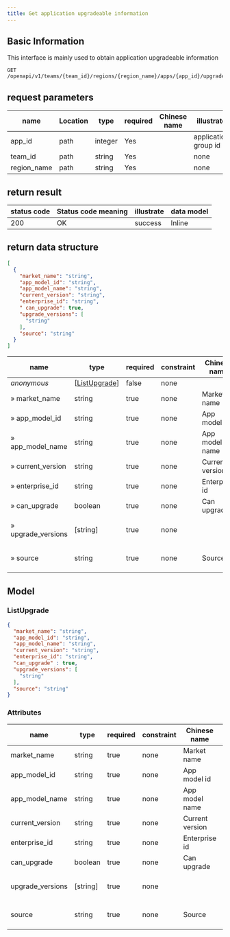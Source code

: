```yaml
---
title: Get application upgradeable information
---
```


## Basic Information

This interface is mainly used to obtain application upgradeable information

```shell title="请求路径"
GET /openapi/v1/teams/{team_id}/regions/{region_name}/apps/{app_id}/upgrade
```

## request parameters

| name        | Location | type    | required | Chinese name | illustrate           |
| ----------- | -------- | ------- | -------- | ------------ | -------------------- |
| app_id      | path     | integer | Yes      |              | application group id |
| team_id     | path     | string  | Yes      |              | none                 |
| region_name | path     | string  | Yes      |              | none                 |

## return result

| status code | Status code meaning | illustrate | data model |
| ----------- | ------------------- | ---------- | ---------- |
| 200         | OK                  | success    | Inline     |


## return data structure

```json title="响应示例"
[
  {
    "market_name": "string",
    "app_model_id": "string",
    "app_model_name": "string",
    "current_version": "string",
    "enterprise_id": "string",
    " can_upgrade": true,
    "upgrade_versions": [
      "string"
    ],
    "source": "string"
  }
]
```

| name               | type                                | required | constraint | Chinese name    | illustrate                   |
| ------------------ | ----------------------------------- | -------- | ---------- | --------------- | ---------------------------- |
| *anonymous*        | [[ListUpgrade](#schemalistupgrade)] | false    | none       |                 | none                         |
| » market_name      | string                              | true     | none       | Market name     | app store name               |
| » app_model_id   | string                              | true     | none       | App model id    | application model id         |
| » app_model_name | string                              | true     | none       | App model name  | App model name               |
| » current_version  | string                              | true     | none       | Current version | current version              |
| » enterprise_id    | string                              | true     | none       | Enterprise id   | enterprise id                |
| » can_upgrade      | boolean                             | true     | none       | Can upgrade     | upgradeable                  |
| » upgrade_versions | [string]                            | true     | none       |                 | List of upgradeable versions |
| » source           | string                              | true     | none       | Source          | Application Model Source     |

## Model

### ListUpgrade<a id="schemalistupgrade"></a>

```json
{
  "market_name": "string",
  "app_model_id": "string",
  "app_model_name": "string",
  "current_version": "string",
  "enterprise_id": "string",
  "can_upgrade" : true,
  "upgrade_versions": [
    "string"
  ],
  "source": "string"
}
```

### Attributes

| name             | type     | required | constraint | Chinese name    | illustrate                   |
| ---------------- | -------- | -------- | ---------- | --------------- | ---------------------------- |
| market_name      | string   | true     | none       | Market name     | app store name               |
| app_model_id   | string   | true     | none       | App model id    | application model id         |
| app_model_name | string   | true     | none       | App model name  | App model name               |
| current_version  | string   | true     | none       | Current version | current version              |
| enterprise_id    | string   | true     | none       | Enterprise id   | enterprise id                |
| can_upgrade      | boolean  | true     | none       | Can upgrade     | upgradeable                  |
| upgrade_versions | [string] | true     | none       |                 | List of upgradeable versions |
| source           | string   | true     | none       | Source          | Application Model Source     |
